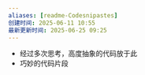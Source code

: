 ```yaml
---
aliases: [readme-Codesnipastes]
创建时间: 2025-06-11 10:55
最新更新时间: 2025-06-25 09:25
---
```

- 经过多次思考，高度抽象的代码放于此
- 巧妙的代码片段
